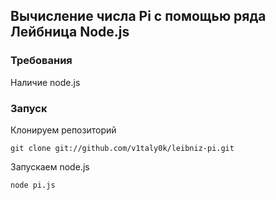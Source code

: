 ## Вычисление числа Pi с помощью ряда Лейбница Node.js
### Требования
Наличие node.js

### Запуск
Клонируем репозиторий
```
git clone git://github.com/v1taly0k/leibniz-pi.git
```

Запускаем node.js
```
node pi.js
```
